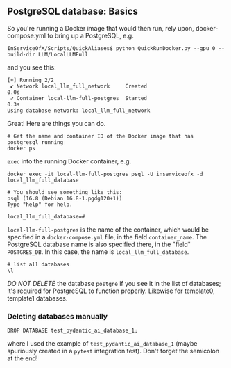 ## PostgreSQL database: Basics

So you're running a Docker image that would then run, rely upon, docker-compose.yml to bring up a PostgreSQL, e.g.

```
InServiceOfX/Scripts/QuickAliases$ python QuickRunDocker.py --gpu 0 --build-dir LLM/LocalLLMFull
```

and you see this:

```
[+] Running 2/2
 ✔ Network local_llm_full_network     Created                                                                                      0.0s 
 ✔ Container local-llm-full-postgres  Started                                                                                      0.3s 
Using database network: local_llm_full_network
```

Great! Here are things you can do.

```
# Get the name and container ID of the Docker image that has postgresql running
docker ps
```
`exec` into the running Docker container, e.g.
```
docker exec -it local-llm-full-postgres psql -U inserviceofx -d local_llm_full_database

# You should see something like this:
psql (16.8 (Debian 16.8-1.pgdg120+1))
Type "help" for help.

local_llm_full_database=# 
```
`local-llm-full-postgres` is the name of the container, which would be specified in a `docker-compose.yml` file, in the field `container_name`. The PostgreSQL database name is also specified there, in the "field" `POSTGRES_DB`. In this case, the name is `local_llm_full_database`.


```
# list all databases
\l
```

*DO NOT DELETE* the database `postgre` if you see it in the list of databases; it's required for PostgreSQL to function properly. Likewise for template0, template1 databases.

### Deleting databases manually

```
DROP DATABASE test_pydantic_ai_database_1;
```
where I used the example of `test_pydantic_ai_database_1` (maybe spuriously created in a `pytest` integration test). Don't forget the semicolon at the end!